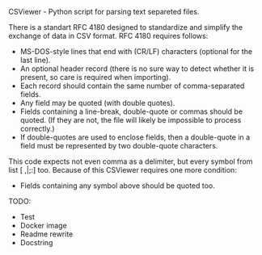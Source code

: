 CSViewer - Python script for parsing text separeted files.

There is a standart RFC 4180 designed to standardize and simplify the exchange of data in CSV format.
RFC 4180 requires follows:
- MS-DOS-style lines that end with (CR/LF) characters (optional for the last line).
- An optional header record (there is no sure way to detect whether it is present, so care is required when importing).
- Each record should contain the same number of comma-separated fields.
- Any field may be quoted (with double quotes).
- Fields containing a line-break, double-quote or commas should be quoted. (If they are not, the file will likely be impossible to process correctly.)
- If double-quotes are used to enclose fields, then a double-quote in a field must be represented by two double-quote characters.

This code expects not even comma as a delimiter, but every symbol from list [ ,|;:] too. Because of this CSViewer requires one more condition:
- Fields containing any symbol above should be quoted too.


TODO:
- Test
- Docker image
- Readme rewrite 
- Docstring
